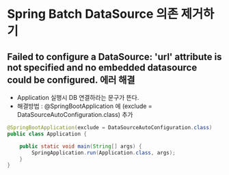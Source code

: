 # Spring Batch DataSource 의존 제거하기
## Failed to configure a DataSource: 'url' attribute is not specified and no embedded datasource could be configured. 에러 해결

- Application 실행시 DB 연결하라는 문구가 뜬다.
- 해결방법 : @SpringBootApplication 에 (exclude = DataSourceAutoConfiguration.class) 추가
```java
@SpringBootApplication(exclude = DataSourceAutoConfiguration.class)
public class Application {

    public static void main(String[] args) {
        SpringApplication.run(Application.class, args);
    }
} 
```